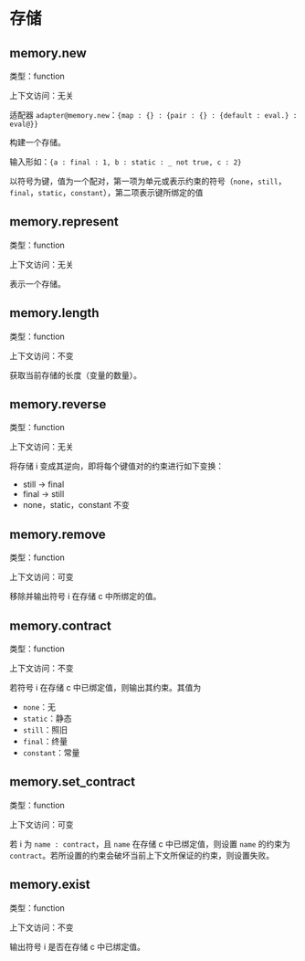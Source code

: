 # 存储

## memory.new

类型：function

上下文访问：无关

适配器 `adapter@memory.new`：`{map : {} : {pair : {} : {default : eval.} : eval@}}`

构建一个存储。

输入形如：`{a : final : 1, b : static : _ not true, c : 2}`

以符号为键，值为一个配对，第一项为单元或表示约束的符号（`none`，`still`，`final`，`static`，`constant`），第二项表示键所绑定的值

## memory.represent

类型：function

上下文访问：无关

表示一个存储。

## memory.length

类型：function

上下文访问：不变

获取当前存储的长度（变量的数量）。

## memory.reverse

类型：function

上下文访问：无关

将存储 i 变成其逆向，即将每个键值对的约束进行如下变换：

- still -> final
- final -> still
- none，static，constant 不变

## memory.remove

类型：function

上下文访问：可变

移除并输出符号 i 在存储 c 中所绑定的值。

## memory.contract

类型：function

上下文访问：不变

若符号 i 在存储 c 中已绑定值，则输出其约束。其值为

- `none`：无
- `static`：静态
- `still`：照旧
- `final`：终量
- `constant`：常量

## memory.set_contract

类型：function

上下文访问：可变

若 i 为 `name : contract`，且 `name` 在存储 c 中已绑定值，则设置 `name` 的约束为 `contract`。若所设置的约束会破坏当前上下文所保证的约束，则设置失败。

## memory.exist

类型：function

上下文访问：不变

输出符号 i 是否在存储 c 中已绑定值。
